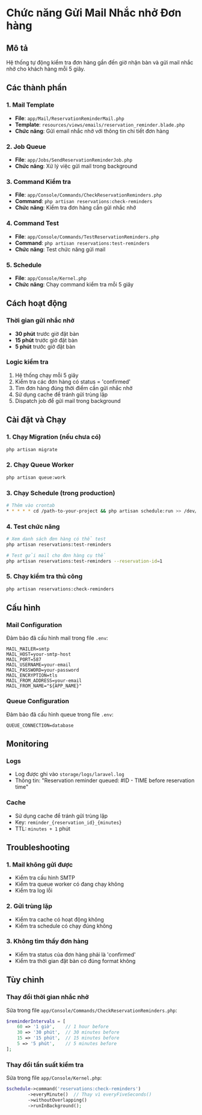 # Chức năng Gửi Mail Nhắc nhở Đơn hàng

## Mô tả
Hệ thống tự động kiểm tra đơn hàng gần đến giờ nhận bàn và gửi mail nhắc nhở cho khách hàng mỗi 5 giây.

## Các thành phần

### 1. Mail Template
- **File**: `app/Mail/ReservationReminderMail.php`
- **Template**: `resources/views/emails/reservation_reminder.blade.php`
- **Chức năng**: Gửi email nhắc nhở với thông tin chi tiết đơn hàng

### 2. Job Queue
- **File**: `app/Jobs/SendReservationReminderJob.php`
- **Chức năng**: Xử lý việc gửi mail trong background

### 3. Command Kiểm tra
- **File**: `app/Console/Commands/CheckReservationReminders.php`
- **Command**: `php artisan reservations:check-reminders`
- **Chức năng**: Kiểm tra đơn hàng cần gửi nhắc nhở

### 4. Command Test
- **File**: `app/Console/Commands/TestReservationReminders.php`
- **Command**: `php artisan reservations:test-reminders`
- **Chức năng**: Test chức năng gửi mail

### 5. Schedule
- **File**: `app/Console/Kernel.php`
- **Chức năng**: Chạy command kiểm tra mỗi 5 giây

## Cách hoạt động

### Thời gian gửi nhắc nhở
- **30 phút** trước giờ đặt bàn
- **15 phút** trước giờ đặt bàn  
- **5 phút** trước giờ đặt bàn

### Logic kiểm tra
1. Hệ thống chạy mỗi 5 giây
2. Kiểm tra các đơn hàng có status = 'confirmed'
3. Tìm đơn hàng đúng thời điểm cần gửi nhắc nhở
4. Sử dụng cache để tránh gửi trùng lặp
5. Dispatch job để gửi mail trong background

## Cài đặt và Chạy

### 1. Chạy Migration (nếu chưa có)
```bash
php artisan migrate
```

### 2. Chạy Queue Worker
```bash
php artisan queue:work
```

### 3. Chạy Schedule (trong production)
```bash
# Thêm vào crontab
* * * * * cd /path-to-your-project && php artisan schedule:run >> /dev/null 2>&1
```

### 4. Test chức năng
```bash
# Xem danh sách đơn hàng có thể test
php artisan reservations:test-reminders

# Test gửi mail cho đơn hàng cụ thể
php artisan reservations:test-reminders --reservation-id=1
```

### 5. Chạy kiểm tra thủ công
```bash
php artisan reservations:check-reminders
```

## Cấu hình

### Mail Configuration
Đảm bảo đã cấu hình mail trong file `.env`:
```env
MAIL_MAILER=smtp
MAIL_HOST=your-smtp-host
MAIL_PORT=587
MAIL_USERNAME=your-email
MAIL_PASSWORD=your-password
MAIL_ENCRYPTION=tls
MAIL_FROM_ADDRESS=your-email
MAIL_FROM_NAME="${APP_NAME}"
```

### Queue Configuration
Đảm bảo đã cấu hình queue trong file `.env`:
```env
QUEUE_CONNECTION=database
```

## Monitoring

### Logs
- Log được ghi vào `storage/logs/laravel.log`
- Thông tin: "Reservation reminder queued: #ID - TIME before reservation time"

### Cache
- Sử dụng cache để tránh gửi trùng lặp
- Key: `reminder_{reservation_id}_{minutes}`
- TTL: `minutes + 1` phút

## Troubleshooting

### 1. Mail không gửi được
- Kiểm tra cấu hình SMTP
- Kiểm tra queue worker có đang chạy không
- Kiểm tra log lỗi

### 2. Gửi trùng lặp
- Kiểm tra cache có hoạt động không
- Kiểm tra schedule có chạy đúng không

### 3. Không tìm thấy đơn hàng
- Kiểm tra status của đơn hàng phải là 'confirmed'
- Kiểm tra thời gian đặt bàn có đúng format không

## Tùy chỉnh

### Thay đổi thời gian nhắc nhở
Sửa trong file `app/Console/Commands/CheckReservationReminders.php`:
```php
$reminderIntervals = [
    60 => '1 giờ',    // 1 hour before
    30 => '30 phút',  // 30 minutes before
    15 => '15 phút',  // 15 minutes before
    5 => '5 phút',    // 5 minutes before
];
```

### Thay đổi tần suất kiểm tra
Sửa trong file `app/Console/Kernel.php`:
```php
$schedule->command('reservations:check-reminders')
        ->everyMinute()  // Thay vì everyFiveSeconds()
        ->withoutOverlapping()
        ->runInBackground();
``` 